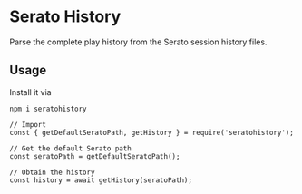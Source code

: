 # Serato History
Parse the complete play history from the Serato session history files.

## Usage

Install it via

```console
npm i seratohistory
```

```
// Import
const { getDefaultSeratoPath, getHistory } = require('seratohistory');

// Get the default Serato path
const seratoPath = getDefaultSeratoPath();

// Obtain the history
const history = await getHistory(seratoPath);
```